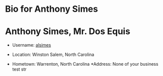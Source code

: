 # Bio for Anthony Simes

# Anthony Simes, Mr. Dos Equis


* Username:  [alsimes](https://github.com/alsimes)
* Location:  Winston Salem, North Carolina

* Hometown:  Warrenton, North Carolina
*Address:  None of your business
test str